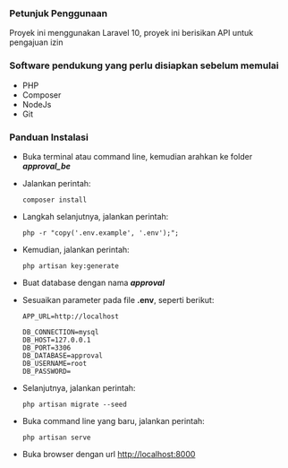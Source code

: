 ### **Petunjuk Penggunaan**
Proyek ini menggunakan Laravel 10, proyek ini berisikan API untuk pengajuan izin

### **Software pendukung yang perlu disiapkan sebelum memulai**
- PHP
- Composer
- NodeJs
- Git

### **Panduan Instalasi**

- Buka terminal atau command line, kemudian arahkan ke folder ***approval_be***
- Jalankan perintah:
  ```
  composer install
  ```
- Langkah selanjutnya, jalankan perintah:
  ```
  php -r "copy('.env.example', '.env');";
  ```
- Kemudian, jalankan perintah:
  ```
  php artisan key:generate
  ```
- Buat database dengan nama ***approval***
- Sesuaikan parameter pada file **.env**, seperti berikut:
  ```
  APP_URL=http://localhost

  DB_CONNECTION=mysql
  DB_HOST=127.0.0.1
  DB_PORT=3306
  DB_DATABASE=approval
  DB_USERNAME=root
  DB_PASSWORD=
  ```
- Selanjutnya, jalankan perintah:
  ```
  php artisan migrate --seed
  ```
- Buka command line yang baru, jalankan perintah:
  ```
  php artisan serve
  ```

- Buka browser dengan url [http://localhost:8000](http://localhost:8000)
